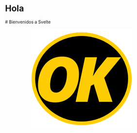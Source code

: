 <h1>Hola</h1># Bienvenidos a Svelte


<center>

![tile](../assets/img/logo.png 'Etiqueta')

</center>

